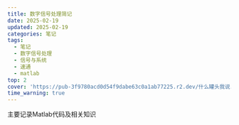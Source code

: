 ```yaml
---
title: 数字信号处理简记
date: 2025-02-19
updated: 2025-02-19
categories: 笔记
tags:
  - 笔记
  - 数字信号处理
  - 信号与系统
  - 速通
  - matlab
top: 2
cover: 'https://pub-3f9780acd0d54f9dabe63c0a1ab77225.r2.dev/什么罐头我说.png'
time_warning: true
---
```


主要记录Matlab代码及相关知识

<!-- more -->
